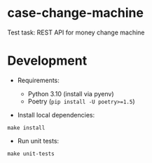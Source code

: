 # case-change-machine
Test task: REST API for money change machine

# Development
- Requirements:
    - Python 3.10 (install via pyenv)
    - Poetry (`pip install -U poetry>=1.5`)

- Install local dependencies:
```
make install
```

- Run unit tests:
```
make unit-tests
```
